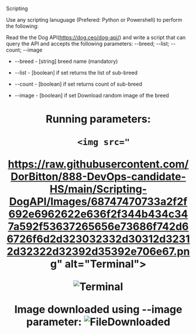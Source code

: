 Scripting

Use any scripting lanuguage (Prefered: Python or Powershell) to perform the following:

Read the the Dog API(https://dog.ceo/dog-api/) and write a script that can query the API and accepts the following parameters: --breed; --list; --count; --image

- --breed - [string] breed name (mandatory)

 - --list - [boolean] if set returns the list of sub-breed

 - --count - [boolean] if set returns count of sub-breed

 - --image - [boolean] if set Download random image of the breed



<h1 align="center" Example: </h1>
Running parameters:

      <img src="
https://raw.githubusercontent.com/DorBitton/888-DevOps-candidate-HS/main/Scripting-DogAPI/Images/68747470733a2f2f692e6962622e636f2f344b434c347a592f53637265656e73686f742d66726f6d2d323032332d30312d32312d32322d32392d35392e706e67.png" alt="Terminal">

   
   <img src="https://i.ibb.co/4KCL4zY/Screenshot-from-2023-01-21-22-29-59.png" alt="Terminal">
   
Image downloaded using --image parameter:
   <img src="https://i.ibb.co/F3krG02/Screenshot-from-2023-01-19-00-15-04.png" alt="FileDownloaded">

